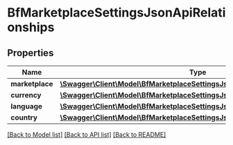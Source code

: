 # BfMarketplaceSettingsJsonApiRelationships

## Properties
Name | Type | Description | Notes
------------ | ------------- | ------------- | -------------
**marketplace** | [**\Swagger\Client\Model\BfMarketplaceSettingsJsonApiRelationshipsMarketplace**](BfMarketplaceSettingsJsonApiRelationshipsMarketplace.md) |  | [optional] 
**currency** | [**\Swagger\Client\Model\BfMarketplaceSettingsJsonApiRelationshipsCurrency**](BfMarketplaceSettingsJsonApiRelationshipsCurrency.md) |  | [optional] 
**language** | [**\Swagger\Client\Model\BfMarketplaceSettingsJsonApiRelationshipsLanguage**](BfMarketplaceSettingsJsonApiRelationshipsLanguage.md) |  | [optional] 
**country** | [**\Swagger\Client\Model\BfMarketplaceSettingsJsonApiRelationshipsCountry**](BfMarketplaceSettingsJsonApiRelationshipsCountry.md) |  | [optional] 

[[Back to Model list]](../../README.md#documentation-for-models) [[Back to API list]](../../README.md#documentation-for-api-endpoints) [[Back to README]](../../README.md)

